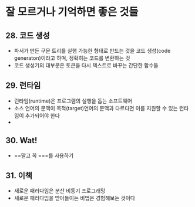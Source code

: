 # 잘 모르거나 기억하면 좋은 것들

## 28. 코드 생성
* 파서가 만든 구문 트리를 실행 가능한 형태로 만드는 것을 코드 생성(code generaton)이라고 하며, 정확히는 코드를 변환하는 것
* 코드 생성기의 대부분은 토큰을 다시 텍스트로 바꾸는 간단한 함수들

## 29. 런타임
* 런타임(runtime)은 프로그램의 실행을 돕는 소프트웨어
* 소스 언어의 문맥이 목적(target)언어의 문맥과 다르다면 이를 지원할 수 있는 런타임이 추가되어야 한다
*

## 30. Wat!
* ==말고 꼭 ===를 사용하기

## 31. 이책
* 새로운 패러다임은 분산 비동기 프로그래밍
* 새로운 패러다임을 받아들이는 비법은 경험해보는 것이다
